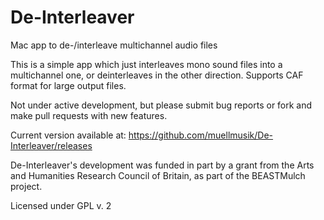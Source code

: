 # De-Interleaver
Mac app to de-/interleave multichannel audio files

This is a simple app which just interleaves mono sound files into a multichannel one, or deinterleaves in the other direction. Supports CAF format for large output files.

Not under active development, but please submit bug reports or fork and make pull requests with new features.

Current version available at: https://github.com/muellmusik/De-Interleaver/releases

De-Interleaver's development was funded in part by a grant from the Arts and Humanities Research Council of Britain, as part of the BEASTMulch project.

Licensed under GPL v. 2
